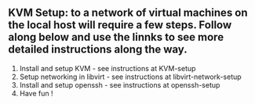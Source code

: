 ## KVM Setup: to a network of virtual machines on the local host will require a few steps. Follow along below and use the linnks to see more detailed instructions along the way.

1. Install and setup KVM - see instructions at KVM-setup
2. Setup networking in libvirt - see instructions at libvirt-network-setup
3. Install and setup openssh - see instructions at openssh-setup
4. Have fun !

